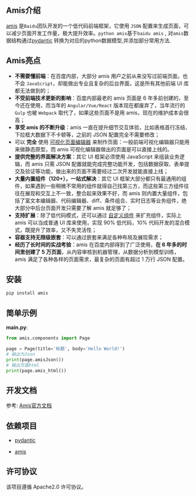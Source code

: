 ## Amis介绍

[amis](https://github.com/baidu/amis) 是`Baidu`团队开发的一个低代码前端框架，它使用 `JSON` 配置来生成页面，可以减少页面开发工作量，极大提升效率。`python amis`基于`baidu amis` , 对`amis`数据结构通过[pydantic](https://pydantic-docs.helpmanual.io) 转换为对应的python数据模型,并添加部分常用方法.



## Amis亮点

- **不需要懂前端**：在百度内部，大部分 amis 用户之前从来没写过前端页面，也不会 `JavaScript`，却能做出专业且复杂的后台界面，这是所有其他前端 UI 库都无法做到的；
- **不受前端技术更新的影响**：百度内部最老的 amis 页面是 6 年多前创建的，至今还在使用，而当年的 `Angular/Vue/React` 版本现在都废弃了，当年流行的 `Gulp` 也被 `Webpack` 取代了，如果这些页面不是用 amis，现在的维护成本会很高；
- **享受 amis 的不断升级**：amis 一直在提升细节交互体验，比如表格首行冻结、下拉框大数据下不卡顿等，之前的 JSON 配置完全不需要修改；
- 可以 **完全** 使用 [可视化页面编辑器](https://aisuda.github.io/amis-editor-demo/) 来制作页面：一般前端可视化编辑器只能用来做静态原型，而 amis 可视化编辑器做出的页面是可以直接上线的。
- **提供完整的界面解决方案**：其它 UI 框架必须使用 JavaScript 来组装业务逻辑，而 amis 只需 JSON 配置就能完成完整功能开发，包括数据获取、表单提交及验证等功能，做出来的页面不需要经过二次开发就能直接上线；
- **大量内置组件（120+），一站式解决**：其它 UI 框架大部分都只有最通用的组件，如果遇到一些稍微不常用的组件就得自己找第三方，而这些第三方组件往往在展现和交互上不一致，整合起来效果不好，而 amis 则内置大量组件，包括了富文本编辑器、代码编辑器、diff、条件组合、实时日志等业务组件，绝大部分中后台页面开发只需要了解 amis 就足够了；
- **支持扩展**：除了低代码模式，还可以通过 [自定义组件](https://baidu.gitee.io/amis/zh-CN/docs/extend/internal) 来扩充组件，实际上 amis 可以当成普通 UI 库来使用，实现 90% 低代码，10% 代码开发的混合模式，既提升了效率，又不失灵活性；
- **容器支持无限级嵌套**：可以通过嵌套来满足各种布局及展现需求；
- **经历了长时间的实战考验**：amis 在百度内部得到了广泛使用，**在 6 年多的时间里创建了 5 万页面**，从内容审核到机器管理，从数据分析到模型训练，amis 满足了各种各样的页面需求，最复杂的页面有超过 1 万行 JSON 配置。



## 安装

```bash
pip install amis 
```



## 简单示例

**main.py**:

```python
from amis.components import Page

page = Page(title='标题', body='Hello World!')
# 输出为Json
print(page.amisJson())
# 输出页面html
print(page.amis_html())
```



## 开发文档

参考: [Amis官方文档](https://baidu.gitee.io/amis/zh-CN/docs/index)



## 依赖项目

- [pydantic](https://pydantic-docs.helpmanual.io/) 

- [amis](https://baidu.gitee.io/amis) 

  

## 许可协议

该项目遵循 Apache2.0 许可协议。



